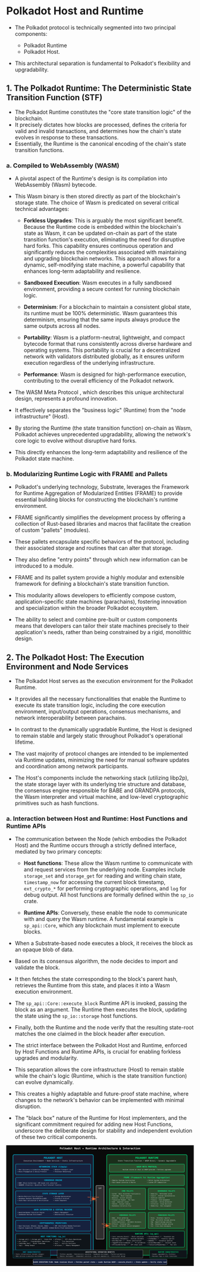 # Polkadot Host and Runtime

- The Polkadot protocol is technically segmented into two principal components:

  - Polkadot Runtime
  - Polkadot Host.

- This architectural separation is fundamental to Polkadot's flexibility and upgradability.

## 1. The Polkadot Runtime: The Deterministic State Transition Function (STF)

- The Polkadot Runtime constitutes the "core state transition logic" of the blockchain.
- It precisely dictates how blocks are processed, defines the criteria for valid and invalid transactions, and determines how the chain's state evolves in response to these transactions.
- Essentially, the Runtime is the canonical encoding of the chain's state transition functions.

### a. Compiled to WebAssembly (WASM)

- A pivotal aspect of the Runtime's design is its compilation into WebAssembly (Wasm) bytecode.
- This Wasm binary is then stored directly as part of the blockchain's storage state. The choice of Wasm is predicated on several critical technical advantages:

  - **Forkless Upgrades**: This is arguably the most significant benefit. Because the Runtime code is embedded within the blockchain's state as Wasm, it can be updated on-chain as part of the state transition function's execution, eliminating the need for disruptive hard forks. This capability ensures continuous operation and significantly reduces the complexities associated with maintaining and upgrading blockchain networks. This approach allows for a dynamic, self-modifying state machine, a powerful capability that enhances long-term adaptability and resilience.

  - **Sandboxed Execution**: Wasm executes in a fully sandboxed environment, providing a secure context for running blockchain logic.

  - **Determinism**: For a blockchain to maintain a consistent global state, its runtime must be 100% deterministic. Wasm guarantees this determinism, ensuring that the same inputs always produce the same outputs across all nodes.

  - **Portability**: Wasm is a platform-neutral, lightweight, and compact bytecode format that runs consistently across diverse hardware and operating systems. This portability is crucial for a decentralized network with validators distributed globally, as it ensures uniform execution regardless of the underlying infrastructure.

  - **Performance**: Wasm is designed for high-performance execution, contributing to the overall efficiency of the Polkadot network.

- The WASM Meta Protocol , which describes this unique architectural design, represents a profound innovation.
- It effectively separates the "business logic" (Runtime) from the "node infrastructure" (Host).
- By storing the Runtime (the state transition function) on-chain as Wasm, Polkadot achieves unprecedented upgradability, allowing the network's core logic to evolve without disruptive hard forks.
- This directly enhances the long-term adaptability and resilience of the Polkadot state machine.

### b. Modularizing Runtime Logic with FRAME and Pallets

- Polkadot's underlying technology, Substrate, leverages the Framework for Runtime Aggregation of Modularized Entities (FRAME) to provide essential building blocks for constructing the blockchain's runtime environment.
- FRAME significantly simplifies the development process by offering a collection of Rust-based libraries and macros that facilitate the creation of custom "pallets" (modules).

- These pallets encapsulate specific behaviors of the protocol, including their associated storage and routines that can alter that storage.
- They also define "entry points" through which new information can be introduced to a module.
- FRAME and its pallet system provide a highly modular and extensible framework for defining a blockchain's state transition function.
- This modularity allows developers to efficiently compose custom, application-specific state machines (parachains), fostering innovation and specialization within the broader Polkadot ecosystem.
- The ability to select and combine pre-built or custom components means that developers can tailor their state machines precisely to their application's needs, rather than being constrained by a rigid, monolithic design.

## 2. The Polkadot Host: The Execution Environment and Node Services

- The Polkadot Host serves as the execution environment for the Polkadot Runtime.
- It provides all the necessary functionalities that enable the Runtime to execute its state transition logic, including the core execution environment, input/output operations, consensus mechanisms, and network interoperability between parachains.

- In contrast to the dynamically upgradable Runtime, the Host is designed to remain stable and largely static throughout Polkadot's operational lifetime.
- The vast majority of protocol changes are intended to be implemented via Runtime updates, minimizing the need for manual software updates and coordination among network participants.
- The Host's components include the networking stack (utilizing libp2p), the state storage layer with its underlying trie structure and database, the consensus engine responsible for BABE and GRANDPA protocols, the Wasm interpreter and virtual machine, and low-level cryptographic primitives such as hash functions.

### a. Interaction between Host and Runtime: Host Functions and Runtime APIs

- The communication between the Node (which embodies the Polkadot Host) and the Runtime occurs through a strictly defined interface, mediated by two primary concepts:

  - **Host functions**: These allow the Wasm runtime to communicate with and request services from the underlying node. Examples include `storage_set` and `storage_get` for reading and writing chain state, `timestamp_now` for accessing the current block timestamp, `ext_crypto_*` for performing cryptographic operations, and `log` for debug output. All host functions are formally defined within the `sp_io` crate.

  - **Runtime APIs**: Conversely, these enable the node to communicate with and query the Wasm runtime. A fundamental example is `sp_api::Core`, which any blockchain must implement to execute blocks.

- When a Substrate-based node executes a block, it receives the block as an opaque blob of data.
- Based on its consensus algorithm, the node decides to import and validate the block.
- It then fetches the state corresponding to the block's parent hash, retrieves the Runtime from this state, and places it into a Wasm execution environment.
- The `sp_api::Core::execute_block` Runtime API is invoked, passing the block as an argument. The Runtime then executes the block, updating the state using the `sp_io::storage` host functions.
- Finally, both the Runtime and the node verify that the resulting state-root matches the one claimed in the block header after execution.

- The strict interface between the Polkadot Host and Runtime, enforced by Host Functions and Runtime APIs, is crucial for enabling forkless upgrades and modularity.
- This separation allows the core infrastructure (Host) to remain stable while the chain's logic (Runtime, which is the state transition function) can evolve dynamically.
- This creates a highly adaptable and future-proof state machine, where changes to the network's behavior can be implemented with minimal disruption.
- The "black box" nature of the Runtime for Host implementers, and the significant commitment required for adding new Host Functions, underscore the deliberate design for stability and independent evolution of these two critical components.

![Host Runtime Interaction](../../images/host-runtime-interaction.svg)
